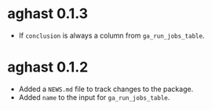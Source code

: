# aghast 0.1.3

* If `conclusion` is always a column from `ga_run_jobs_table`.

# aghast 0.1.2

* Added a `NEWS.md` file to track changes to the package.
* Added `name` to the input for `ga_run_jobs_table`.
